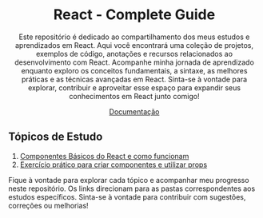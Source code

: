 <h1 align="center">React - Complete Guide</h1>
<p align="center">
  Este repositório é dedicado ao compartilhamento dos meus estudos e aprendizados em React. Aqui você encontrará uma coleção de projetos, exemplos de código, anotações e recursos relacionados ao desenvolvimento com React. Acompanhe minha jornada de aprendizado enquanto exploro os conceitos fundamentais, a sintaxe, as melhores práticas e as técnicas avançadas em React. Sinta-se à vontade para explorar, contribuir e aproveitar esse espaço para expandir seus conhecimentos em React junto comigo!</p>

<p align="center">
  <!-- <a href="">Projeto</a> - -->
  <a href="https://react.dev/learn" rel="noopener" target="_blank">Documentação</a>
</p>

## Tópicos de Estudo

1. [Componentes Básicos do React e como funcionam](https://github.com/Je-Carlos/React-complete-guide/tree/main/1-react-basics-and-components)
2. [Exercício prático para criar componentes e utilizar props](https://github.com/Je-Carlos/React-complete-guide/tree/main/2-practicing-components-basics)

Fique à vontade para explorar cada tópico e acompanhar meu progresso neste repositório. Os links direcionam para as pastas correspondentes aos estudos específicos. Sinta-se à vontade para contribuir com sugestões, correções ou melhorias!


